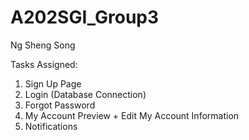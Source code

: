 # A202SGI_Group3

Ng Sheng Song

Tasks Assigned:

1. Sign Up Page
2. Login (Database Connection)
3. Forgot Password
4. My Account Preview + Edit My Account Information
5. Notifications

